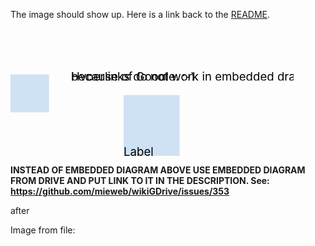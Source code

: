 The image should show up.  Here is a link back to the [README](gdoc:1wlRv3bZ5Z84TD9Oba4-lEorfV_R9aKhJyRS2iCInA7w).

<svg style="width: 119.85mm; height: 54.07mm;" width="11985" height="5407" viewBox="0 0 11985 5407" xmlns:xlink="http://www.w3.org/1999/xlink" xmlns="http://www.w3.org/2000/svg">
<style>* { fill: transparent; }</style>
<g transform="translate(131, 565)">
<svg style="" width="1355" height="826" viewBox="0 0 1355 826" xmlns:xlink="http://www.w3.org/1999/xlink" xmlns="http://www.w3.org/2000/svg">
<style>* { fill: transparent; }</style>
<path d="M 0 0 L 1355 0 1355 826 0 826 Z" transform="undefined" style=" stroke-width: 0in;" ></path>
</svg>
</g>
<g transform="translate(0, 1944)">
<svg style="" width="1633" height="1617" viewBox="0 0 1633 1617" xmlns:xlink="http://www.w3.org/1999/xlink" xmlns="http://www.w3.org/2000/svg">
<style>* { fill: transparent; }</style>
<path d="M 0 0 L 1633 0 L 1633 1617 L 0 1617 Z" transform="undefined" style=" stroke-width: 0.0102in; stroke: #000000; stroke-line-join: round; fill: #cfe2f3;" ></path>
</svg>
</g>
<g transform="translate(4790, 2815)">
<svg style="" width="2371" height="2592" viewBox="0 0 2371 2592" xmlns:xlink="http://www.w3.org/1999/xlink" xmlns="http://www.w3.org/2000/svg">
<style>* { fill: transparent; }</style>
<path d="M 0 0 L 2371 0 2371 0 2371 2592 0 2592 Z" transform="undefined" style=" stroke-width: 0.0102in; stroke: #000000; stroke-line-join: round; fill: #cfe2f3;" ></path>
<text style="" x="0" dy="100%" ><tspan style=" fill: #000000;" font-size="493">Label</tspan>
</text>
</svg>
</g>
<g transform="translate(1226, 3341)">
<svg style="" width="9420" height="826" viewBox="0 0 9420 826" xmlns:xlink="http://www.w3.org/1999/xlink" xmlns="http://www.w3.org/2000/svg">
<style>* { fill: transparent; }</style>
<path d="M 0 0 L 9420 0 9420 826 0 826 Z" transform="undefined" style=" stroke-width: 0in;" ></path>
</svg>
</g>
<g transform="translate(2565, 0)">
<svg style="" width="9420" height="2211" viewBox="0 0 9420 2211" xmlns:xlink="http://www.w3.org/1999/xlink" xmlns="http://www.w3.org/2000/svg">
<style>* { fill: transparent; }</style>
<path d="M 0 0 L 9420 0 9420 2211 0 2211 Z" transform="undefined" style=" stroke-width: 0in;" ></path>
<text style="" x="0" dy="100%" ><tspan style=" fill: #000000;" font-size="493">Hyperlinks do not work in embedded drawings</tspan>
</text>
<text style="" x="0" dy="100%" ><tspan style=" fill: #000000;" font-size="493">because of Google.  ;-)</tspan>
</text>
</svg>
</g>
</svg>

**INSTEAD OF EMBEDDED DIAGRAM ABOVE USE EMBEDDED DIAGRAM FROM DRIVE AND PUT LINK TO IT IN THE DESCRIPTION. See: https://github.com/mieweb/wikiGDrive/issues/353**

after

Image from file:

<object type="image/svg+xml" data="gdoc:1jEOoXqPeqiU_z2QLiC-w6TfPjmiJY4wyLZqoG-OF9Xc" />

done


Inserted as unlinked:
![](100002010000025C000001488DD4BFD479C0CF61.png)

done
